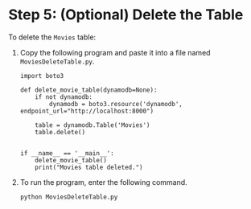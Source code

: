 # Step 5: \(Optional\) Delete the Table<a name="GettingStarted.Python.05"></a>

 To delete the `Movies` table: 

1. Copy the following program and paste it into a file named `MoviesDeleteTable.py`\.

   ```
   import boto3
   
   def delete_movie_table(dynamodb=None):
       if not dynamodb:
           dynamodb = boto3.resource('dynamodb', endpoint_url="http://localhost:8000")
   
       table = dynamodb.Table('Movies')
       table.delete()
   
   
   if __name__ == '__main__':
       delete_movie_table()
       print("Movies table deleted.")
   ```

1. To run the program, enter the following command\.

   `python MoviesDeleteTable.py`